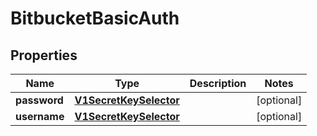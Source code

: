 

# BitbucketBasicAuth

## Properties

Name | Type | Description | Notes
------------ | ------------- | ------------- | -------------
**password** | [**V1SecretKeySelector**](V1SecretKeySelector.md) |  |  [optional]
**username** | [**V1SecretKeySelector**](V1SecretKeySelector.md) |  |  [optional]



